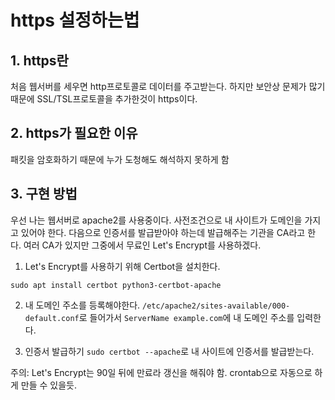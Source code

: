 # https 설정하는법 

## 1. https란 
처음 웹서버를 세우면 http프로토콜로 데이터를 주고받는다. 하지만 보안상 문제가 많기 때문에 SSL/TSL프로토콜을 추가한것이 https이다. 

## 2. https가 필요한 이유 
패킷을 암호화하기 때문에 누가 도청해도 해석하지 못하게 함 

## 3. 구현 방법 
우선 나는 웹서버로 apache2를 사용중이다. 사전조건으로 내 사이트가 도메인을 가지고 있어야 한다. 
다음으로 인증서를 발급받아야 하는데 발급해주는 기관을 CA라고 한다. 여러 CA가 있지만 그중에서 무료인 Let's Encrypt를 사용하겠다.

1. Let's Encrypt를 사용하기 위해 Certbot을 설치한다. 

`sudo apt install certbot python3-certbot-apache`

2. 내 도메인 주소를 등록해야한다. 
`/etc/apache2/sites-available/000-default.conf`로 들어가서 `ServerName example.com`에 내 도메인 주소를 입력한다. 

3. 인증서 발급하기 
`sudo certbot --apache`로 내 사이트에 인증서를 발급받는다. 


주의: Let's Encrypt는 90일 뒤에 만료라 갱신을 해줘야 함. crontab으로 자동으로 하게 만들 수 있을듯.
